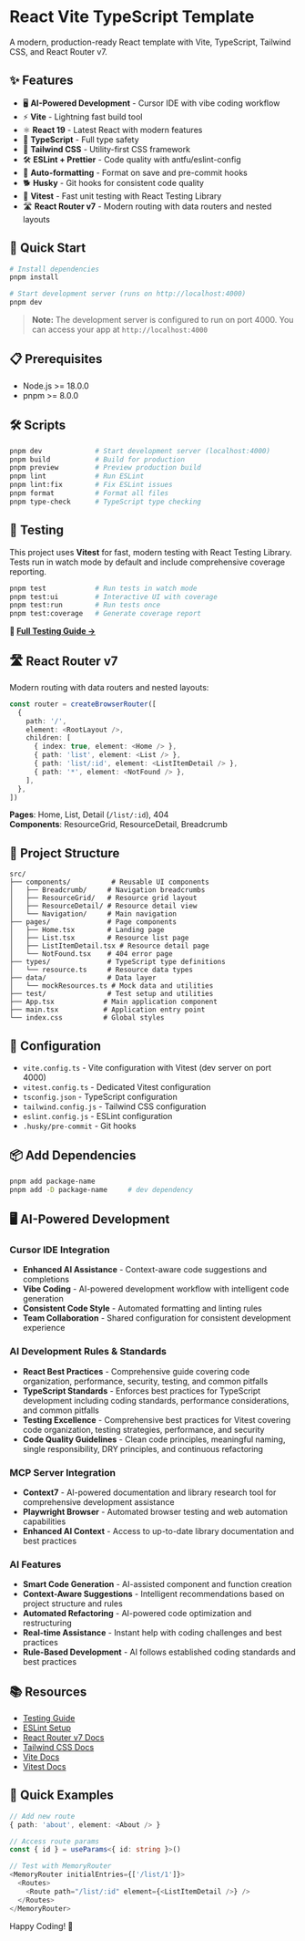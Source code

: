 # React Vite TypeScript Template

A modern, production-ready React template with Vite, TypeScript, Tailwind CSS, and React Router v7.

## ✨ Features

- 🖥️ **AI-Powered Development** - Cursor IDE with vibe coding workflow
- ⚡ **Vite** - Lightning fast build tool
- ⚛️ **React 19** - Latest React with modern features
- 🔷 **TypeScript** - Full type safety
- 🎨 **Tailwind CSS** - Utility-first CSS framework
- 🛠️ **ESLint + Prettier** - Code quality with antfu/eslint-config
- 🔄 **Auto-formatting** - Format on save and pre-commit hooks
- 🐕 **Husky** - Git hooks for consistent code quality
- 🧪 **Vitest** - Fast unit testing with React Testing Library
- 🛣️ **React Router v7** - Modern routing with data routers and nested layouts

## 🚀 Quick Start

```bash
# Install dependencies
pnpm install

# Start development server (runs on http://localhost:4000)
pnpm dev
```

> **Note:** The development server is configured to run on port 4000. You can access your app at `http://localhost:4000`

## 📋 Prerequisites

- Node.js >= 18.0.0
- pnpm >= 8.0.0

## 🛠️ Scripts

```bash
pnpm dev             # Start development server (localhost:4000)
pnpm build           # Build for production
pnpm preview         # Preview production build
pnpm lint            # Run ESLint
pnpm lint:fix        # Fix ESLint issues
pnpm format          # Format all files
pnpm type-check      # TypeScript type checking
```

## 🧪 Testing

This project uses **Vitest** for fast, modern testing with React Testing Library. Tests run in watch mode by default and include comprehensive coverage reporting.

```bash
pnpm test            # Run tests in watch mode
pnpm test:ui         # Interactive UI with coverage
pnpm test:run        # Run tests once
pnpm test:coverage   # Generate coverage report
```



**📖 [Full Testing Guide →](./TESTING.md)**

## 🛣️ React Router v7

Modern routing with data routers and nested layouts:

```typescript
const router = createBrowserRouter([
  {
    path: '/',
    element: <RootLayout />,
    children: [
      { index: true, element: <Home /> },
      { path: 'list', element: <List /> },
      { path: 'list/:id', element: <ListItemDetail /> },
      { path: '*', element: <NotFound /> },
    ],
  },
])
```

**Pages**: Home, List, Detail (`/list/:id`), 404  
**Components**: ResourceGrid, ResourceDetail, Breadcrumb

## 📁 Project Structure

```
src/
├── components/          # Reusable UI components
│   ├── Breadcrumb/     # Navigation breadcrumbs
│   ├── ResourceGrid/   # Resource grid layout
│   ├── ResourceDetail/ # Resource detail view
│   └── Navigation/     # Main navigation
├── pages/              # Page components
│   ├── Home.tsx        # Landing page
│   ├── List.tsx        # Resource list page
│   ├── ListItemDetail.tsx # Resource detail page
│   └── NotFound.tsx    # 404 error page
├── types/              # TypeScript type definitions
│   └── resource.ts     # Resource data types
├── data/               # Data layer
│   └── mockResources.ts # Mock data and utilities
├── test/               # Test setup and utilities
├── App.tsx            # Main application component
├── main.tsx           # Application entry point
└── index.css          # Global styles
```

## 🔧 Configuration

- `vite.config.ts` - Vite configuration with Vitest (dev server on port 4000)
- `vitest.config.ts` - Dedicated Vitest configuration
- `tsconfig.json` - TypeScript configuration
- `tailwind.config.js` - Tailwind CSS configuration
- `eslint.config.js` - ESLint configuration
- `.husky/pre-commit` - Git hooks


## 📦 Add Dependencies

```bash
pnpm add package-name
pnpm add -D package-name     # dev dependency
```

## 🖥️ AI-Powered Development

### Cursor IDE Integration
- **Enhanced AI Assistance** - Context-aware code suggestions and completions
- **Vibe Coding** - AI-powered development workflow with intelligent code generation
- **Consistent Code Style** - Automated formatting and linting rules
- **Team Collaboration** - Shared configuration for consistent development experience

### AI Development Rules & Standards
- **React Best Practices** - Comprehensive guide covering code organization, performance, security, testing, and common pitfalls
- **TypeScript Standards** - Enforces best practices for TypeScript development including coding standards, performance considerations, and common pitfalls
- **Testing Excellence** - Comprehensive best practices for Vitest covering code organization, testing strategies, performance, and security
- **Code Quality Guidelines** - Clean code principles, meaningful naming, single responsibility, DRY principles, and continuous refactoring

### MCP Server Integration
- **Context7** - AI-powered documentation and library research tool for comprehensive development assistance
- **Playwright Browser** - Automated browser testing and web automation capabilities
- **Enhanced AI Context** - Access to up-to-date library documentation and best practices

### AI Features
- **Smart Code Generation** - AI-assisted component and function creation
- **Context-Aware Suggestions** - Intelligent recommendations based on project structure and rules
- **Automated Refactoring** - AI-powered code optimization and restructuring
- **Real-time Assistance** - Instant help with coding challenges and best practices
- **Rule-Based Development** - AI follows established coding standards and best practices

## 📚 Resources

- [Testing Guide](./TESTING.md)
- [ESLint Setup](./ESLINT_SETUP.md)
- [React Router v7 Docs](https://reactrouter.com/)
- [Tailwind CSS Docs](https://tailwindcss.com/docs)
- [Vite Docs](https://vitejs.dev/)
- [Vitest Docs](https://vitest.dev/)

## 🎯 Quick Examples

```typescript
// Add new route
{ path: 'about', element: <About /> }

// Access route params
const { id } = useParams<{ id: string }>()

// Test with MemoryRouter
<MemoryRouter initialEntries={['/list/1']}>
  <Routes>
    <Route path="/list/:id" element={<ListItemDetail />} />
  </Routes>
</MemoryRouter>
```

Happy Coding! 🎉
